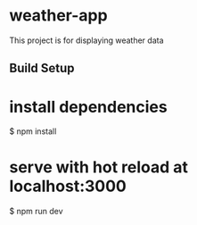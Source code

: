 # weather-app

This project is for displaying weather data

## Build Setup

# install dependencies

$ npm install

# serve with hot reload at localhost:3000

$ npm run dev
